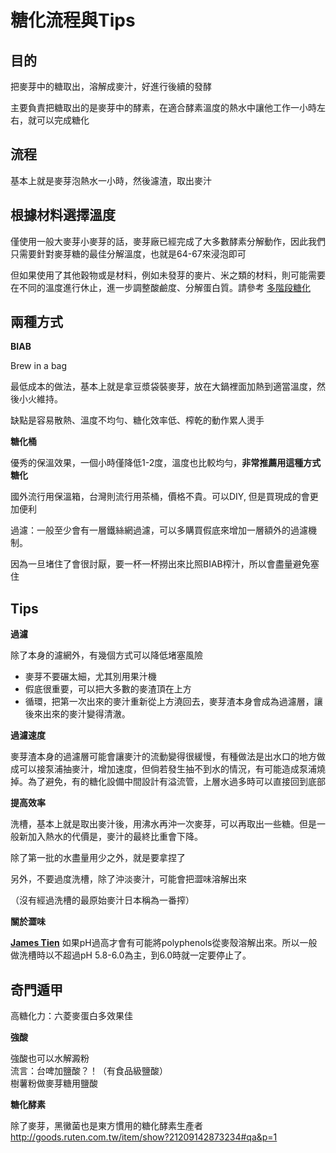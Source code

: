 # 糖化流程與Tips

## 目的

把麥芽中的糖取出，溶解成麥汁，好進行後續的發酵

主要負責把糖取出的是麥芽中的酵素，在適合酵素溫度的熱水中讓他工作一小時左右，就可以完成糖化

## 流程

基本上就是麥芽泡熱水一小時，然後濾渣，取出麥汁

## 根據材料選擇溫度

僅使用一般大麥芽小麥芽的話，麥芽廠已經完成了大多數酵素分解動作，因此我們只需要針對麥芽糖的最佳分解溫度，也就是64-67來浸泡即可

但如果使用了其他穀物或是材料，例如未發芽的麥片、米之類的材料，則可能需要在不同的溫度進行休止，進一步調整酸鹼度、分解蛋白質。請參考 [多階段糖化](多階段糖化與設備改裝.md)

## 兩種方式

**BIAB**

Brew in a bag

最低成本的做法，基本上就是拿豆漿袋裝麥芽，放在大鍋裡面加熱到適當溫度，然後小火維持。

缺點是容易散熱、溫度不均勻、糖化效率低、榨乾的動作累人燙手

**糖化桶**

優秀的保溫效果，一個小時僅降低1-2度，溫度也比較均勻，**非常推薦用這種方式糖化**

國外流行用保溫箱，台灣則流行用茶桶，價格不貴。可以DIY, 但是買現成的會更加便利

過濾：一般至少會有一層鐵絲網過濾，可以多購買假底來增加一層額外的過濾機制。

因為一旦堵住了會很討厭，要一杯一杯撈出來比照BIAB榨汁，所以會盡量避免塞住

## Tips

**過濾**

除了本身的濾網外，有幾個方式可以降低堵塞風險

*   麥芽不要碾太細，尤其別用果汁機
*   假底很重要，可以把大多數的麥渣頂在上方
*   循環，把第一次出來的麥汁重新從上方澆回去，麥芽渣本身會成為過濾層，讓後來出來的麥汁變得清澈。

**過濾速度**

麥芽渣本身的過濾層可能會讓麥汁的流動變得很緩慢，有種做法是出水口的地方做成可以接泵浦抽麥汁，增加速度，但倘若發生抽不到水的情況，有可能造成泵浦燒掉。為了避免，有的糖化設備中間設計有溢流管，上層水過多時可以直接回到底部

**提高效率**

洗槽，基本上就是取出麥汁後，用沸水再沖一次麥芽，可以再取出一些糖。但是一般新加入熱水的代價是，麥汁的最終比重會下降。

除了第一批的水盡量用少之外，就是要拿捏了

另外，不要過度洗槽，除了沖淡麥汁，可能會把澀味溶解出來

（沒有經過洗槽的最原始麥汁日本稱為一番搾）

**關於澀味**

**[James Tien](https://www.facebook.com/james.tien.5?fref=ufi)** 如果pH過高才會有可能將polyphenols從麥殼溶解出來。所以一般做洗槽時以不超過pH 5.8-6.0為主，到6.0時就一定要停止了。

## 奇門遁甲
高糖化力：六菱麥蛋白多效果佳

**強酸**

強酸也可以水解澱粉  
流言：台啤加鹽酸？！（有食品級鹽酸）  
樹薯粉做麥芽糖用鹽酸  

**糖化酵素**

除了麥芽，黑黴菌也是東方慣用的糖化酵素生產者
<http://goods.ruten.com.tw/item/show?21209142873234#qa&p=1>